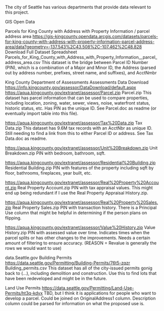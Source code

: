 The city of Seattle has various departments that provide data relevant to this project.

GIS Open Data

Parcels for King County with Address with Property Information / parcel address area
https://gis-kingcounty.opendata.arcgis.com/datasets/parcels-for-king-county-with-address-with-property-information-parcel-address-area/data?geometry=-137.543%2C43.508%2C-107.462%2C48.828
Download Full Dataset Spreadsheet
Parcels_for_King_County_with_Address_with_Property_Information__parcel_address_area.csv
This dataset is the bridge between Parcel ID Number (PIN), which is a combination of a Major and Minor ID, the Address (parsed out by address number, prefixes, street name, and suffixes), and AcctNmbr

King County Department of Assessments
Assessments Data Download
https://info.kingcounty.gov/assessor/DataDownload/default.aspx
https://aqua.kingcounty.gov/extranet/assessor/Parcel.zip
Parcel.zip
This dataset has parcel information that can be used to compare properties, including location, zoning, water, sewer, views, noise, waterfront status, historic status, etc. Has PIN as the unique ID. See Parcel.doc as readme (or eventually import table into this file).

https://aqua.kingcounty.gov/extranet/assessor/Tax%20Data.zip
Tax Data.zip
This dataset has 9.6M tax records with an AcctNbr as unique ID. Still needing to find a link from this to either Parcel ID or address. See Tax Data.doc as readme.

https://aqua.kingcounty.gov/extranet/assessor/Unit%20Breakdown.zip
Unit Breakdown.zip
PIN with bedroom, bathroom, sqft.

https://aqua.kingcounty.gov/extranet/assessor/Residential%20Building.zip
Residential Building.zip
PIN with features of the property including sqft by floor, bathrooms, fireplaces, year built, etc.

https://aqua.kingcounty.gov/extranet/assessor/Real%20Property%20Account.zip
Real Property Account.zip
PIN with tax appraisal values. This might end up being redundant if I use the Real Property Appraisal History.zip.

https://aqua.kingcounty.gov/extranet/assessor/Real%20Property%20Sales.zip
Real Property Sales.zip
PIN with transaction history. There is a Principal Use column that might be helpful in determining if the person plans on flipping.

https://aqua.kingcounty.gov/extranet/assessor/Value%20History.zip
Value History.zip
PIN with assessed value over time. Indicates times when the parcel splits or has other changes to the improvements. Needs a certain amount of filtering to ensure accuracy. (REASON = Revalue is generally the rows we would want to use)

data.Seattle.gov
Building Permits
https://data.seattle.gov/Permitting/Building-Permits/76t5-zqzr
Building_permits.csv
This dataset has all of the city-issued permits gonig back to (...), including demolition and construction. Use this to find lots that have been redeveloped and might be in the future.

Land Use Permits
https://data.seattle.gov/Permitting/Land-Use-Permits/ht3q-kdvx
TBD, but I think it is applications for people who want to develop a parcel. Could be joined on OriginalAddress1 column. Description column could be parsed for information on what the proposed use is.




